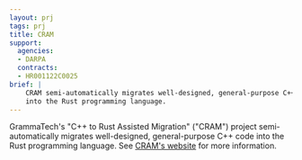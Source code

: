 ```yaml
---
layout: prj
tags: prj
title: CRAM
support:
  agencies:
  - DARPA
  contracts:
  - HR001122C0025
brief: |
    CRAM semi-automatically migrates well-designed, general-purpose C++ code
    into the Rust programming language.
---
```


GrammaTech's "C++ to Rust Assisted Migration" ("CRAM")
project semi-automatically migrates well-designed,
general-purpose C++ code into the Rust programming language. See
[CRAM's website][] for more information.

[CRAM's website]: https://cpp-rust-assisted-migration.gitlab.io
